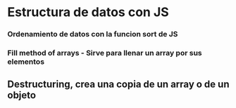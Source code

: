# Estructura de datos con JS


### Ordenamiento de datos con la funcion sort de JS

###  Fill method of arrays - Sirve para llenar un array por sus elementos
## Destructuring, crea una copia de un array o de un objeto